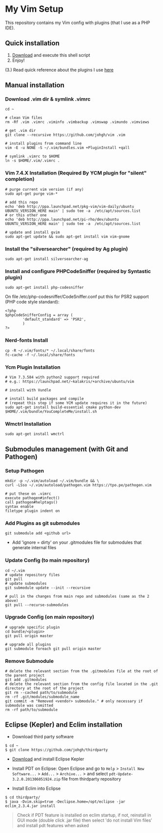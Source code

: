 # My Vim Setup
This repository contains my Vim config with plugins (that I use as a PHP IDE).

## Quick installation

1. [Download](https://raw.githubusercontent.com/johgh/scripts/master/vim_setup.sh) and execute this shell script
2. Enjoy!

(3.) Read quick reference about the plugins I use [here](http://cheat-sheets.tk/vim/)

## Manual installation

### Download .vim dir & symlink .vimrc
```
cd ~

# clean Vim files
rm -Rf .vim .vimrc .viminfo .vimbackup .vimswap .vimundo .vimviews

# get .vim dir
git clone --recursive https://github.com/johgh/vim .vim

# install plugins from command line
vim -E -u NONE -S ~/.vim/bundles.vim +PluginInstall +qall

# symlink .vimrc to $HOME
ln -s $HOME/.vim/.vimrc .
```

### Vim 7.4.X Installation (Required By YCM plugin for "silent" completion)
```
# purge current vim version (if any)
sudo apt-get purge vim-*

# add this repo
echo 'deb http://ppa.launchpad.net/pkg-vim/vim-daily/ubuntu UBUNTU_VERSION_HERE main' | sudo tee -a  /etc/apt/sources.list
# or this other one
echo 'deb http://ppa.launchpad.net/pi-rho/dev/ubuntu UBUNTU_VERSION_HERE main' | sudo tee -a  /etc/apt/sources.list

# update and install gvim
sudo apt-get update && sudo apt-get install vim vim-gnome
```

### Install the "silversearcher" (required by Ag plugin)
```
sudo apt-get install silversearcher-ag
```

### Install and configure PHPCodeSniffer (required by Syntastic plugin)
```
sudo apt-get install php-codesniffer
```

On file /etc/php-codesniffer/CodeSniffer.conf put this for PSR2 support (PHP code style standard):
```
<?php
$phpCodeSnifferConfig = array (
        'default_standard' => 'PSR2',
        )
?>
```

### Nerd-fonts Install
```
cp -R ~/.vim/fonts/* ~/.local/share/fonts
fc-cache -f ~/.local/share/fonts
```

### Ycm Plugin Installation
```
# Vim 7.3.584 with python2 support required
# e.g.: https://launchpad.net/~kalakris/+archive/ubuntu/vim

# install with Vundle

# install build packages and compile
# (repeat this step if some YCM update requires it in the future)
sudo apt-get install build-essential cmake python-dev
$HOME/.vim/bundle/YouCompleteMe/install.sh
```
### Wmctrl Installation
```
sudo apt-get install wmctrl
```

## Submodules management (with Git and Pathogen)

### Setup Pathogen
```
mkdir -p ~/.vim/autoload ~/.vim/bundle && \
curl -LSso ~/.vim/autoload/pathogen.vim https://tpo.pe/pathogen.vim

# put these on .vimrc
execute pathogen#infect()
call pathogen#helptags()
syntax enable
filetype plugin indent on
```

### Add Plugins as git submodules
```
git submodule add <github url>
```
* Add 'ignore = dirty' on your .gitmodules file for submodules that generate internal files
 

### Update Config (to main repository)
```
cd ~/.vim
# update repository files
git pull
# update submodules
git submodule update --init --recursive

# pull in the changes from main repo and submodules (same as the 2 above)
git pull --recurse-submodules
```

### Upgrade Config (on main repository)
```
# upgrade specific plugin
cd bundle/<plugin>
git pull origin master

# upgrade all plugins
git submodule foreach git pull origin master
```

### Remove Submodule
```
# delete the relevant section from the .gitmodules file at the root of the parent project
git add .gitmodules
# delete the relevant section from the config file located in the .git directory at the root of the project
git rm --cached path/to/submodule
rm -rf .git/modules/submodule_name
git commit -m "Removed <vendor> submodule." # only necessary if submodule was comitted
rm -rf path/to/submodule
```

## Eclipse (Kepler) and Eclim installation
- Download third party software
```
$ cd ~
$ git clone https://github.com/johgh/thirdparty
```

- [Download](http://eclipse.org/downloads/packages/eclipse-standard-432/keplersr2) and install Eclipse Kepler

- Install PDT on Eclipse: Open Eclipse and go to `Help` > `Install New Software...` > `Add...` > `Archive...` >
and select `pdt-Update-3.2.0.201306051924.zip` file from thirdparty repository

- Install Eclim into Eclipse
```
$ cd thirdparty/
$ java -Dvim.skip=true -Declipse.home=/opt/eclipse -jar eclim_2.3.4.jar install
```
> Check if PDT feature is installed on eclim startup, if not, reinstall in GUI mode (double click .jar file) then select 'do not install Vim files' and install pdt features when asked
